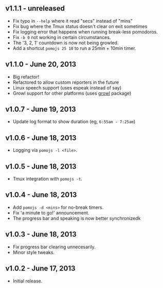 ## v1.1.1 - unreleased

 * Fix typo in `--help` where it read "secs" instead of "mins"
 * Fix bug where the Tmux status doesn't clear on exit sometimes
 * Fix logging error that happens when running break-less pomodoros.
 * Fix `-b 0` not working in certain circumstances.
 * The '3, 2, 1' countdown is now not being growled.
 * Add a shortcut `pomojs 25 10` to run a 25min + 10min timer.

## v1.1.0 - June 20, 2013

 * Big refactor!
 * Refactored to allow custom reporters in the future
 * Linux speech support (uses espeak instead of say)
 * Growl support for other platforms (uses [growl] package)

## v1.0.7 - June 19, 2013

 * Update log format to show duration (eg, `6:55am - 7:25am`)

## v1.0.6 - June 18, 2013

 * Logging via `pomojs -l <file>`.

## v1.0.5 - June 18, 2013

 * Tmux integration with `pomojs -t`.

## v1.0.4 - June 18, 2013

 * Add `pomojs -d <mins>` for no-break timers.
 * Fix 'a minute to go!' announcement.
 * The progress bar and speaking is now better synchronizedk

## v1.0.3 - June 18, 2013

 * Fix progress bar clearing unnecesarily.
 * Minor style tweaks.

## v1.0.2 - June 17, 2013

 * Initial release.

[growl]: https://npmjs.org/package/growl
